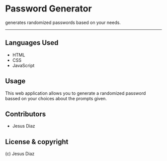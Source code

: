 # Password Generator

generates randomized passwords based on your needs.

---

## Languages Used
- HTML
- CSS
- JavaScript

## Usage

This web application allows you to generate a randomized password bassed on your choices about the prompts given.

## Contributors 

- Jesus Diaz 

## License & copyright

(c) Jesus Diaz